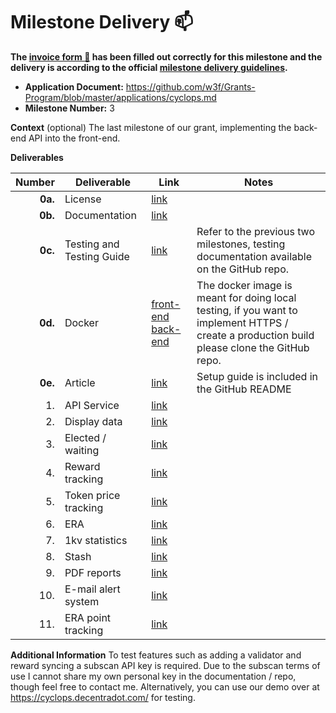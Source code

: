 # Milestone Delivery :mailbox:

**The [invoice form :pencil:](https://docs.google.com/forms/d/e/1FAIpQLSfmNYaoCgrxyhzgoKQ0ynQvnNRoTmgApz9NrMp-hd8mhIiO0A/viewform) has been filled out correctly for this milestone and the delivery is according to the official [milestone delivery guidelines](https://github.com/w3f/Grants-Program/blob/master/docs/Support%20Docs/milestone-deliverables-guidelines.md).**  

* **Application Document:** https://github.com/w3f/Grants-Program/blob/master/applications/cyclops.md
* **Milestone Number:** 3

**Context** (optional)
The last milestone of our grant, implementing the back-end API into the front-end.

**Deliverables**

| Number | Deliverable | Link | Notes |
| -----: | ----------- | ------------- | ------------- |
| **0a.** | License | [link](https://github.com/ArthurHoeke/cyclops/blob/main/LICENSE) |
| **0b.** | Documentation | [link](https://github.com/ArthurHoeke/cyclops/blob/main/back-end/README.md) |
| **0c.** | Testing and Testing Guide | [link](https://github.com/ArthurHoeke/cyclops/) | Refer to the previous two milestones, testing documentation available on the GitHub repo. |
| **0d.** | Docker | [front-end](https://hub.docker.com/r/decentradot/cyclops-front-end) [back-end](https://hub.docker.com/r/decentradot/cyclops-back-end) | The docker image is meant for doing local testing, if you want to implement HTTPS / create a production build please clone the GitHub repo.
| **0e.** | Article | [link](https://medium.com/@arthurh/cyclops-validator-dashboard-a-comprehensive-validator-dashboard-for-polkadot-f1afc1e3d83a) | Setup guide is included in the GitHub README
| 1. | API Service | [link](https://github.com/ArthurHoeke/cyclops/blob/main/front-end/src/app/services/dashboard/dashboard.service.ts) |
| 2. | Display data | [link](https://github.com/ArthurHoeke/cyclops/tree/main/front-end/src/app/pages/dashboard) |
| 3. | Elected / waiting | [link](https://github.com/ArthurHoeke/cyclops/tree/main/front-end/src/app/pages/dashboard) |
| 4. | Reward tracking | [link](https://github.com/ArthurHoeke/cyclops/tree/main/front-end/src/app/pages/dashboard) |
| 5. | Token price tracking | [link](https://github.com/ArthurHoeke/cyclops/tree/main/front-end/src/app/pages/dashboard) |
| 6. | ERA | [link](https://github.com/ArthurHoeke/cyclops/tree/main/front-end/src/app/pages/dashboard) |
| 7. | 1kv statistics | [link](https://github.com/ArthurHoeke/cyclops/tree/main/front-end/src/app/pages/dashboard) |
| 8. | Stash | [link](https://github.com/ArthurHoeke/cyclops/tree/main/front-end/src/app/pages/dashboard) |
| 9. | PDF reports |[link](https://github.com/ArthurHoeke/cyclops/tree/main/front-end/src/app/pages/dashboard) |
| 10. | E-mail alert system | [link](https://github.com/ArthurHoeke/cyclops/tree/main/front-end/src/app/pages/dashboard) |
| 11. | ERA point tracking | [link](https://github.com/ArthurHoeke/cyclops/tree/main/front-end/src/app/pages/dashboard) |

**Additional Information**
To test features such as adding a validator and reward syncing a subscan API key is required. Due to the subscan terms of use I cannot share my own personal key in the documentation / repo, though feel free to contact me. Alternatively, you can use our demo over at https://cyclops.decentradot.com/ for testing.
